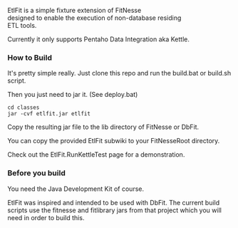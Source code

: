 EtlFit is a simple fixture extension of FitNesse  
designed to enable the execution of non-database residing  
ETL tools.

Currently it only supports Pentaho Data Integration aka Kettle.
 
### How to Build ###

It's pretty simple really. Just clone this repo and run the build.bat or build.sh script.  

Then you just need to jar it. (See deploy.bat)
```
cd classes
jar -cvf etlfit.jar etlfit
```

Copy the resulting jar file to the lib directory of FitNesse or DbFit.

You can copy the provided EtlFit subwiki to your FitNesseRoot directory.

Check out the EtlFit.RunKettleTest page for a demonstration.
    
### Before you build ###

You need the Java Development Kit of course.  

EtlFit was inspired and intended to be used with DbFit. 
The current build scripts use the fitnesse and fitlibrary jars from 
that project which you will need in order to build this.
